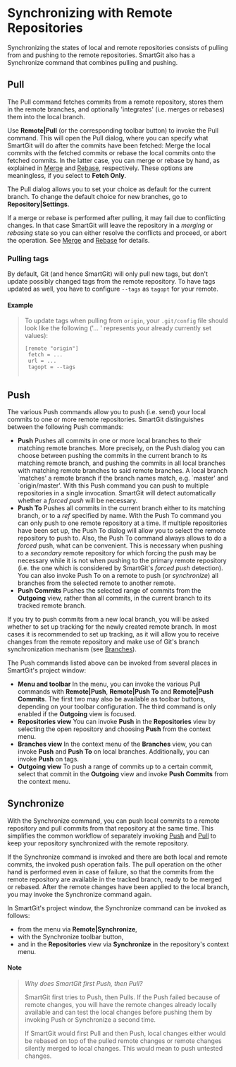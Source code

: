 # Synchronizing with Remote Repositories

Synchronizing the states of local and remote repositories consists of
pulling from and pushing to the remote repositories. SmartGit also has a
Synchronize command that combines pulling and pushing.

## Pull

The Pull command fetches commits from a remote repository, stores them
in the remote branches, and optionally 'integrates' (i.e. merges or
rebases) them into the local branch.

Use **Remote\|Pull** (or the corresponding toolbar button) to invoke the
Pull command. This will open the Pull dialog, where you can specify what
SmartGit will do after the commits have been fetched: Merge the local
commits with the fetched commits or rebase the local commits onto the
fetched commits. In the latter case, you can merge or rebase by hand, as
explained in
[Merge](Working-with-Branches-and-Tags.md#merge)
and
[Rebase](Working-with-Branches-and-Tags.md#rebase),
respectively. These options are meaningless, if you select to **Fetch
Only**.

The Pull dialog allows you to set your choice as default for the current
branch. To change the default choice for new branches, go to
**Repository\|Settings**.

If a merge or rebase is performed after pulling, it may fail due to
conflicting changes. In that case SmartGit will leave the repository in
a *merging* or *rebasing* state so you can either resolve the conflicts
and proceed, or abort the operation. See
[Merge](Working-with-Branches-and-Tags.md#merge)
and
[Rebase](Working-with-Branches-and-Tags.md#rebase)
for details.

### Pulling tags

By default, Git (and hence SmartGit) will only pull new tags, but don't
update possibly changed tags from the remote repository. To have tags
updated as well, you have to configure `--tags` as `tagopt` for your
remote.



#### Example
>
>
>
>To update tags when pulling from `origin`, your `.git/config` file
>should look like the following ('... ' represents your already currently
>set values):
>
>
>
>``` text
>[remote "origin"]
>  fetch = ...
>  url = ...
>  tagopt = --tags
>                        
>```
>
>
>
>

## Push

The various Push commands allow you to push (i.e. send) your local
commits to one or more remote repositories. SmartGit distinguishes
between the following Push commands:

-   **Push** Pushes all commits in one or more local branches to their
    matching remote branches. More precisely, on the Push dialog you can
    choose between pushing the commits in the current branch to its
    matching remote branch, and pushing the commits in all local
    branches with matching remote branches to said remote branches. A
    local branch \`matches' a remote branch if the branch names match,
    e.g. \`master' and \`origin/master'. With this Push command you can
    push to multiple repositories in a single invocation. SmartGit will
    detect automatically whether a *forced push* will be necessary.
-   **Push To** Pushes all commits in the current branch either to its
    matching branch, or to a *ref* specified by name. With the Push To
    command you can only push to one remote repository at a time. If
    multiple repositories have been set up, the Push To dialog will
    allow you to select the remote repository to push to. Also, the Push
    To command always allows to do a *forced* push, what can be
    convenient. This is necessary when pushing to a *secondary* remote
    repository for which forcing the push may be necessary while it is
    not when pushing to the primary remote repository (i.e. the one
    which is considered by SmartGit's *forced push* detection). You can
    also invoke Push To on a remote to push (or *synchronize*) all
    branches from the selected remote to another remote.
-   **Push Commits** Pushes the selected range of commits from the
    **Outgoing** view, rather than all commits, in the current branch to
    its tracked remote branch.

If you try to push commits from a new local branch, you will be asked
whether to set up tracking for the newly created remote branch. In most
cases it is recommended to set up tracking, as it will allow you to
receive changes from the remote repository and make use of Git's branch
synchronization mechanism (see
[Branches](Branches.md#Branches-branches)).

The Push commands listed above can be invoked from several places in
SmartGit's project window:

-   **Menu and toolbar** In the menu, you can invoke the various Pull
    commands with **Remote\|Push**, **Remote\|Push To** and
    **Remote\|Push Commits**. The first two may also be available as
    toolbar buttons, depending on your toolbar configuration. The third
    command is only enabled if the **Outgoing** view is focused.
-   **Repositories view** You can invoke **Push** in the
    **Repositories** view by selecting the open repository and choosing
    **Push** from the context menu.
-   **Branches view** In the context menu of the **Branches** view, you
    can invoke **Push** and **Push To** on local branches. Additionally,
    you can invoke **Push** on tags.
-   **Outgoing view** To push a range of commits up to a certain commit,
    select that commit in the **Outgoing** view and invoke **Push
    Commits** from the context menu.

## Synchronize

With the Synchronize command, you can push local commits to a remote
repository and pull commits from that repository at the same time. This
simplifies the common workflow of separately invoking
[Push](#push) and
[Pull](#pull) to keep your
repository synchronized with the remote repository.

If the Synchronize command is invoked and there are both local and
remote commits, the invoked push operation fails. The pull operation on
the other hand is performed even in case of failure, so that the commits
from the remote repository are available in the tracked branch, ready to
be merged or rebased. After the remote changes have been applied to the
local branch, you may invoke the Synchronize command again.

In SmartGit's project window, the Synchronize command can be invoked as
follows:

-   from the menu via **Remote\|Synchronize**,
-   with the Synchronize toolbar button,
-   and in the **Repositories** view via **Synchronize** in the
    repository's context menu.


#### Note
>
>
>*Why does SmartGit first Push, then Pull?*
>
>SmartGit first tries to Push, then Pulls. If the Push failed because of
>remote changes, you will have the remote changes already locally
>available and can test the local changes before pushing them by invoking
>Push or Synchronize a second time.
>
>If SmartGit would first Pull and then Push, local changes either would
>be rebased on top of the pulled remote changes or remote changes
>silently merged to local changes. This would mean to push untested
>changes.
>
>
